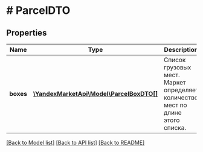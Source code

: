 # # ParcelDTO

## Properties

Name | Type | Description | Notes
------------ | ------------- | ------------- | -------------
**boxes** | [**\YandexMarketApi\Model\ParcelBoxDTO[]**](ParcelBoxDTO.md) | Список грузовых мест. Маркет определяет количество мест по длине этого списка. |

[[Back to Model list]](../../README.md#models) [[Back to API list]](../../README.md#endpoints) [[Back to README]](../../README.md)
